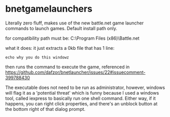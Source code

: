 # bnetgamelaunchers
Literally zero fluff, makes use of the new battle.net game launcher commands to launch games. Default install path only.

for compatibility path must be: C:\Program Files (x86)\Battle.net

what it does: it just extracts a 0kb file that has 1 line:
```
echo why you do this windowz
```

then runs the command to execute the game, referenced in https://github.com/dafzor/bnetlauncher/issues/22#issuecomment-399788430 

The executable does not need to be run as administrator, however, windows will flag it as a 'potential threat' which is funny because I used a windows tool, called iexpress to basically run one shell command. Either way, if it happens, you can right click properties, and there's an unblock button at the bottom right of that dialog prompt.
